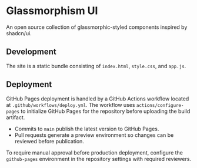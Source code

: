 # Glassmorphism UI

An open source collection of glassmorphic-styled components inspired by shadcn/ui.

## Development

The site is a static bundle consisting of `index.html`, `style.css`, and `app.js`.

## Deployment

GitHub Pages deployment is handled by a GitHub Actions workflow located at `.github/workflows/deploy.yml`.
The workflow uses `actions/configure-pages` to initialize GitHub Pages for the repository before uploading the build artifact.

- Commits to `main` publish the latest version to GitHub Pages.
- Pull requests generate a preview environment so changes can be reviewed before publication.

To require manual approval before production deployment, configure the `github-pages` environment in the repository settings with required reviewers.
